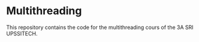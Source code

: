 # Multithreading

This repository contains the code for the multithreading cours of the 3A SRI UPSSITECH.
